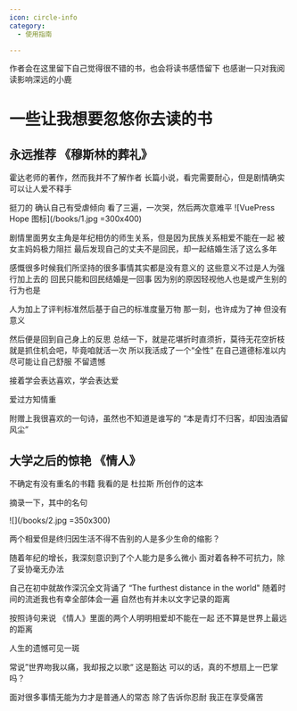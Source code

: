 ```yaml
---
icon: circle-info
category:
  - 使用指南

---
```


作者会在这里留下自己觉得很不错的书，也会将读书感悟留下
也感谢一只对我阅读影响深远的小鹿

# 一些让我想要忽悠你去读的书

## 永远推荐 《穆斯林的葬礼》

霍达老师的著作，然而我并不了解作者
长篇小说，看完需要耐心，但是剧情确实可以让人爱不释手

挺刀的 确认自己有受虐倾向
看了三遍，一次哭，然后两次意难平
![VuePress Hope 图标](/books/1.jpg  =300x400)

剧情里面男女主角是年纪相仿的师生关系，但是因为民族关系相爱不能在一起
被女主妈妈极力阻拦
最后发现自己的丈夫不是回民，却一起结婚生活了这么多年

感慨很多时候我们所坚持的很多事情其实都是没有意义的
这些意义不过是人为强行加上去的
回民只能和回民结婚是一回事
因为别的原因轻视他人也是或产生别的行为也是

人为加上了评判标准然后基于自己的标准度量万物
那一刻，也许成为了神
但没有意义

然后便是回到自己身上的反思
总结一下，就是花堪折时直须折，莫待无花空折枝
就是抓住机会吧，毕竟咱就活一次
所以我活成了一个“全性”
在自己道德标准以内尽可能让自己舒服
不留遗憾

接着学会表达喜欢，学会表达爱

爱过方知情重

附赠上我很喜欢的一句诗，虽然也不知道是谁写的
“本是青灯不归客，却因浊酒留风尘”

## 大学之后的惊艳 《情人》

不确定有没有重名的书籍  我看的是  杜拉斯 所创作的这本

摘录一下，其中的名句

![](/books/2.jpg  =350x300)

两个相爱但是终归因生活不得不告别的人是多少生命的缩影？

随着年纪的增长，我深刻意识到了个人能力是多么微小
面对着各种不可抗力，除了妥协毫无办法

自己在初中就故作深沉全文背诵了  “The furthest distance in the world"
随着时间的流逝我也有幸全部体会一遍
自然也有并未以文字记录的距离

按照诗句来说
《情人》里面的两个人明明相爱却不能在一起
还不算是世界上最远的距离

人生的遗憾可见一斑

常说”世界吻我以痛，我却报之以歌“
这是豁达
可以的话，真的不想扇上一巴掌吗？

面对很多事情无能为力才是普通人的常态
除了告诉你忍耐
我正在享受痛苦